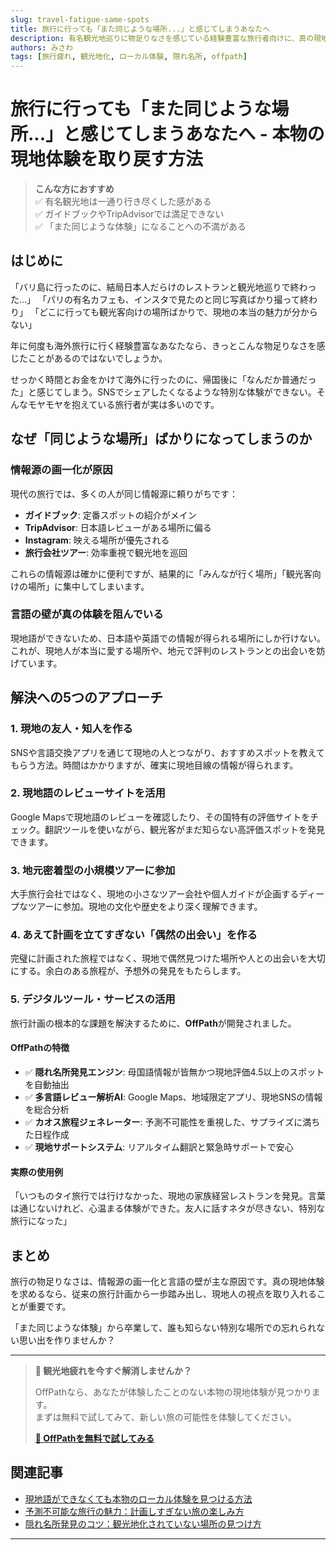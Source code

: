 ```yaml
---
slug: travel-fatigue-same-spots
title: 旅行に行っても「また同じような場所...」と感じてしまうあなたへ
description: 有名観光地巡りに物足りなさを感じている経験豊富な旅行者向けに、真の現地体験を見つける方法をご紹介します。
authors: みさわ
tags: [旅行疲れ, 観光地化, ローカル体験, 隠れ名所, offpath]
---
```


# 旅行に行っても「また同じような場所...」と感じてしまうあなたへ - 本物の現地体験を取り戻す方法

> **こんな方におすすめ**  
> ✅ 有名観光地は一通り行き尽くした感がある  
> ✅ ガイドブックやTripAdvisorでは満足できない  
> ✅ 「また同じような体験」になることへの不満がある  

## はじめに

「バリ島に行ったのに、結局日本人だらけのレストランと観光地巡りで終わった...」
「パリの有名カフェも、インスタで見たのと同じ写真ばかり撮って終わり」
「どこに行っても観光客向けの場所ばかりで、現地の本当の魅力が分からない」

年に何度も海外旅行に行く経験豊富なあなたなら、きっとこんな物足りなさを感じたことがあるのではないでしょうか。

せっかく時間とお金をかけて海外に行ったのに、帰国後に「なんだか普通だった」と感じてしまう。SNSでシェアしたくなるような特別な体験ができない。そんなモヤモヤを抱えている旅行者が実は多いのです。

## なぜ「同じような場所」ばかりになってしまうのか

### 情報源の画一化が原因

現代の旅行では、多くの人が同じ情報源に頼りがちです：

- **ガイドブック**: 定番スポットの紹介がメイン
- **TripAdvisor**: 日本語レビューがある場所に偏る
- **Instagram**: 映える場所が優先される
- **旅行会社ツアー**: 効率重視で観光地を巡回

これらの情報源は確かに便利ですが、結果的に「みんなが行く場所」「観光客向けの場所」に集中してしまいます。

### 言語の壁が真の体験を阻んでいる

現地語ができないため、日本語や英語での情報が得られる場所にしか行けない。これが、現地人が本当に愛する場所や、地元で評判のレストランとの出会いを妨げています。

## 解決への5つのアプローチ

### 1. 現地の友人・知人を作る

SNSや言語交換アプリを通じて現地の人とつながり、おすすめスポットを教えてもらう方法。時間はかかりますが、確実に現地目線の情報が得られます。

### 2. 現地語のレビューサイトを活用

Google Mapsで現地語のレビューを確認したり、その国特有の評価サイトをチェック。翻訳ツールを使いながら、観光客がまだ知らない高評価スポットを発見できます。

### 3. 地元密着型の小規模ツアーに参加

大手旅行会社ではなく、現地の小さなツアー会社や個人ガイドが企画するディープなツアーに参加。現地の文化や歴史をより深く理解できます。

### 4. あえて計画を立てすぎない「偶然の出会い」を作る

完璧に計画された旅程ではなく、現地で偶然見つけた場所や人との出会いを大切にする。余白のある旅程が、予想外の発見をもたらします。

### 5. デジタルツール・サービスの活用

旅行計画の根本的な課題を解決するために、**OffPath**が開発されました。

#### OffPathの特徴
- ✅ **隠れ名所発見エンジン**: 母国語情報が皆無かつ現地評価4.5以上のスポットを自動抽出
- ✅ **多言語レビュー解析AI**: Google Maps、地域限定アプリ、現地SNSの情報を総合分析
- ✅ **カオス旅程ジェネレーター**: 予測不可能性を重視した、サプライズに満ちた日程作成
- ✅ **現地サポートシステム**: リアルタイム翻訳と緊急時サポートで安心

#### 実際の使用例
「いつものタイ旅行では行けなかった、現地の家族経営レストランを発見。言葉は通じないけれど、心温まる体験ができた。友人に話すネタが尽きない、特別な旅行になった」

## まとめ

旅行の物足りなさは、情報源の画一化と言語の壁が主な原因です。真の現地体験を求めるなら、従来の旅行計画から一歩踏み出し、現地人の視点を取り入れることが重要です。

「また同じような体験」から卒業して、誰も知らない特別な場所での忘れられない思い出を作りませんか？

---

> **🌟 観光地疲れを今すぐ解消しませんか？**  
> 
> OffPathなら、あなたが体験したことのない本物の現地体験が見つかります。  
> まずは無料で試してみて、新しい旅の可能性を体験してください。
> 
> **[📱 OffPathを無料で試してみる](https://meguriai-web.up.railway.app/)**

## 関連記事
- [現地語ができなくても本物のローカル体験を見つける方法](#)
- [予測不可能な旅行の魅力：計画しすぎない旅の楽しみ方](#)
- [隠れ名所発見のコツ：観光地化されていない場所の見つけ方](#)

---